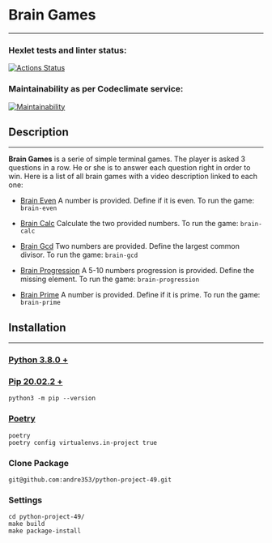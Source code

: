 # **Brain Games**
---
### Hexlet tests and linter status:
[![Actions Status](https://github.com/andre353/python-project-49/workflows/hexlet-check/badge.svg)](https://github.com/andre353/python-project-49/actions)
### Maintainability as per Codeclimate service:
[![Maintainability](https://api.codeclimate.com/v1/badges/12cbe4333a83657869fb/maintainability)](https://codeclimate.com/github/andre353/python-project-49/maintainability)
## Description
---
**Brain Games** is a serie of simple terminal games. The player is asked 3 questions in a row. He or she is to answer each question right in order to win. Here is a list of all brain games with a video description linked to each one:
- [Brain Even](https://asciinema.org/a/536594) A number is provided. Define if it is even. To run the game:
    `brain-even`

- [Brain Calc](https://asciinema.org/a/AHLpki1ER7BV7bW4nDarasmDO) Calculate the two provided numbers. To run the game:
    `brain-calc`

- [Brain Gcd](https://asciinema.org/a/IJijVkmGzzjqBXN1jeOe8SgVM) Two numbers are provided. Define the largest common divisor. To run the game:
    `brain-gcd`

- [Brain Progression](https://asciinema.org/a/03XxsX5kRSb9qe0p8szq6nqYS) A 5-10 numbers progression is provided. Define the missing element. To run the game:
    `brain-progression`

- [Brain Prime](https://asciinema.org/a/lnMCobhonfYPdPE3eUyXAd6Jw) A number is provided. Define if it is prime. To run the game:
    `brain-prime`

## Installation
---
### [Python 3.8.0 +](https://www.python.org/downloads/)
### [Pip 20.02.2 +](https://pip.pypa.io/en/stable/cli/pip_install/)
    python3 -m pip --version
### [Poetry](https://python-poetry.org/docs/)
    poetry
    poetry config virtualenvs.in-project true
### Clone Package
    git@github.com:andre353/python-project-49.git
### Settings
    cd python-project-49/
    make build
    make package-install
